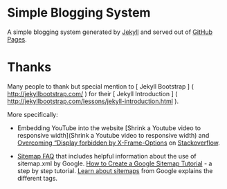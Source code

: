 # Simple Blogging System


A simple blogging system generated by [Jekyll](http://jekyllrb.com/) 
and served out of [GitHub Pages](http://pages.github.com/).

# Thanks

Many people to thank but special mention to [ Jekyll Bootstrap ] ( http://jekyllbootstrap.com/ ) for their 
[ Jekyll Introduction ] ( http://jekyllbootstrap.com/lessons/jekyll-introduction.html ).

More specifically:

- Embedding YouTube into the website [Shrink a Youtube video to responsive width](Shrink a Youtube video to responsive width)
and [Overcoming “Display forbidden by X-Frame-Options](http://stackoverflow.com/questions/6666423/overcoming-display-forbidden-by-x-frame-options#answer-7469997) on 
[Stackoverflow](http://stackoverflow.com/).

- [Sitemap FAQ](http://googlewebmastercentral.blogspot.co.uk/2008/01/sitemaps-faqs.html) that includes helpful information about 
the use of sitemap.xml by Google. [How to Create a Google Sitemap Tutorial](http://erikastokes.com/sitemaps/) - a step by step tutorial.
[Learn about sitemaps](https://support.google.com/webmasters/answer/156184?hl=en) from Google explains the different tags.








